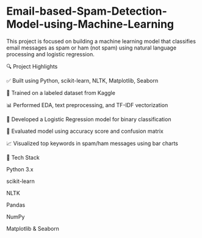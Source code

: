 # Email-based-Spam-Detection-Model-using-Machine-Learning
This project is focused on building a machine learning model that classifies email messages as spam or ham (not spam) using natural language processing and logistic regression.


🔍 Project Highlights

✅ Built using Python, scikit-learn, NLTK, Matplotlib, Seaborn

📁 Trained on a labeled dataset from Kaggle

📊 Performed EDA, text preprocessing, and TF-IDF vectorization

🤖 Developed a Logistic Regression model for binary classification

🧠 Evaluated model using accuracy score and confusion matrix

📈 Visualized top keywords in spam/ham messages using bar charts


🧪 Tech Stack

Python 3.x

scikit-learn

NLTK

Pandas

NumPy

Matplotlib & Seaborn
